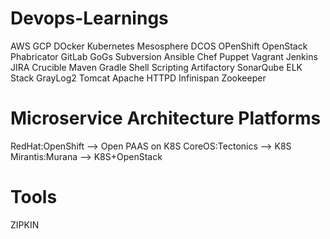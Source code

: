 # Devops-Learnings
AWS
GCP
DOcker
Kubernetes
Mesosphere DCOS
OPenShift
OpenStack
Phabricator
GitLab
GoGs
Subversion
Ansible
Chef
Puppet
Vagrant
Jenkins
JIRA
Crucible
Maven
Gradle
Shell Scripting
Artifactory
SonarQube
ELK Stack
GrayLog2
Tomcat
Apache HTTPD
Infinispan
Zookeeper

 
# Microservice Architecture Platforms
RedHat:OpenShift --> Open PAAS on K8S
CoreOS:Tectonics --> K8S
Mirantis:Murana --> K8S+OpenStack


# Tools
ZIPKIN
